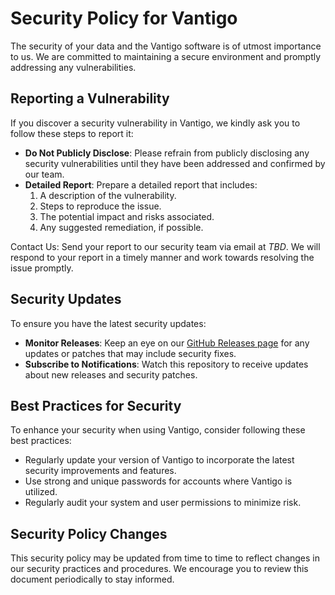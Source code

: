 # Security Policy for Vantigo
The security of your data and the Vantigo software is of utmost importance to us. We are committed to maintaining a
secure environment and promptly addressing any vulnerabilities. 

## Reporting a Vulnerability
If you discover a security vulnerability in Vantigo, we kindly ask you to follow these steps to report it: 
- **Do Not Publicly Disclose**: Please refrain from publicly disclosing any security vulnerabilities until they have been addressed and confirmed by our team. 
- **Detailed Report**: Prepare a detailed report that includes: 
  1. A description of the vulnerability.
  2. Steps to reproduce the issue.
  3. The potential impact and risks associated.
  4. Any suggested remediation, if possible.
         
Contact Us: Send your report to our security team via email at *TBD*. We will respond to your report in a timely manner
and work towards resolving the issue promptly.

## Security Updates
To ensure you have the latest security updates: 
- **Monitor Releases**: Keep an eye on our [GitHub Releases page](https://github.com/kraft-tech/vantigo/releases) for any updates or patches that may include security fixes.
- **Subscribe to Notifications**: Watch this repository to receive updates about new releases and security patches.

## Best Practices for Security
To enhance your security when using Vantigo, consider following these best practices: 
- Regularly update your version of Vantigo to incorporate the latest security improvements and features.
- Use strong and unique passwords for accounts where Vantigo is utilized.
- Regularly audit your system and user permissions to minimize risk.

## Security Policy Changes
This security policy may be updated from time to time to reflect changes in our security practices and procedures.
We encourage you to review this document periodically to stay informed.
